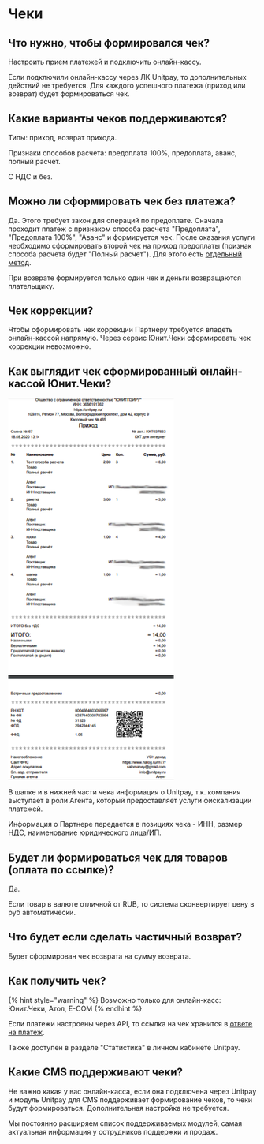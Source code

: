 # Чеки

## **Что нужно, чтобы формировался чек?**

Настроить прием платежей и подключить онлайн-кассу. 

Если подключили онлайн-кассу через ЛК Unitpay, то дополнительных действий не требуется. Для каждого успешного платежа \(приход или возврат\) будет формироваться чек.

## Какие варианты чеков поддерживаются?

Типы: приход, возврат прихода.

Признаки способов расчета: предоплата 100%, предоплата, аванс, полный расчет.

С НДС и без.

## **Можно ли сформировать чек без платежа?**

Да. Этого требует закон для операций по предоплате. Сначала проходит платеж с признаком способа расчета "Предоплата", "Предоплата 100%", "Аванс" и формируется чек. После оказания услуги необходимо сформировать второй чек на приход предоплаты \(признак способа расчета будет "Полный расчет"\). Для этого есть [отдельный метод](../online-cash-register/advance_receipt.md). 

При возврате формируется только один чек и деньги возвращаются плательщику.

## **Чек коррекции?**

Чтобы сформировать чек коррекции Партнеру требуется владеть онлайн-кассой напрямую. Через сервис Юнит.Чеки сформировать чек коррекции невозможно.

## **Как выглядит чек сформированный онлайн-кассой Юнит.Чеки?**

![](../.gitbook/assets/image%20%2839%29.png)

В шапке и в нижней части чека информация о Unitpay, т.к. компания выступает в роли Агента, который предоставляет услуги фискализации платежей.

Информация о Партнере передается в позициях чека - ИНН, размер НДС, наименование юридического лица/ИП.

## **Будет ли формироваться чек для товаров \(оплата по ссылке\)?**

Да. 

Если товар в валюте отличной от RUB, то система сконвертирует цену в руб автоматически.

## **Что будет если сделать частичный возврат?**

Будет сформирован чек возврата на сумму возврата.

## **Как получить чек?**

{% hint style="warning" %}
Возможно только для онлайн-касс: Юнит.Чеки, Атол, E-COM
{% endhint %}

Если платежи настроены через API, то ссылка на чек хранится в [ответе на платеж](../payments/create-payment.md).

Также доступен в разделе "Статистика" в личном кабинете Unitpay.

## **Какие CMS поддерживают чеки?**

Не важно какая у вас онлайн-касса, если она подключена через Unitpay и модуль Unitpay для CMS поддерживает формирование чеков, то чеки будут формироваться. Дополнительная настройка не требуется.

Мы постоянно расширяем список поддерживаемых модулей, самая актуальная информация у сотрудников поддержки и продаж.











